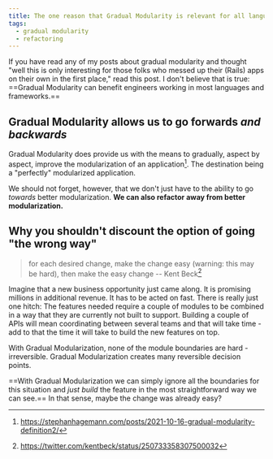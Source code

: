 ```yaml
---
title: The one reason that Gradual Modularity is relevant for all languages is totally backwards
tags:
  - gradual modularity
  - refactoring
---
```


If you have read any of my posts about gradual modularity and thought "well this is only interesting for those folks who messed up their (Rails) apps on their own in the first place," read this post. I don't believe that is true: ==Gradual Modularity can benefit engineers working in most languages and frameworks.==

<!--more-->

## Gradual Modularity allows us to go forwards *and backwards*

Gradual Modularity does provide us with the means to gradually, aspect by aspect, improve the modularization of an application[^1]. The destination being a "perfectly" modularized application.

We should not forget, however, that we don't just have to the ability to go *towards* better modularization. **We can also refactor away from better modularization.**

## Why you shouldn't discount the option of going "the wrong way"

> for each desired change, make the change easy (warning: this may be hard), then make the easy change -- Kent Beck[^2]

Imagine that a new business opportunity just came along. It is promising millions in additional revenue. It has to be acted on fast. There is really just one hitch: The features needed require a couple of modules to be combined in a way that they are currently not built to support. Building a couple of APIs will mean coordinating between several teams and that will take time - add to that the time it will take to build the new features on top.

With Gradual Modularization, none of the module boundaries are hard - irreversible. Gradual Modularization creates many reversible decision points.

==With Gradual Modularization we can simply ignore all the boundaries for this situation and *just build* the feature in the most straightforward way we can see.== In that sense, maybe the change was already easy?

[^1]: https://stephanhagemann.com/posts/2021-10-16-gradual-modularity-definition2/
[^2]: https://twitter.com/kentbeck/status/250733358307500032